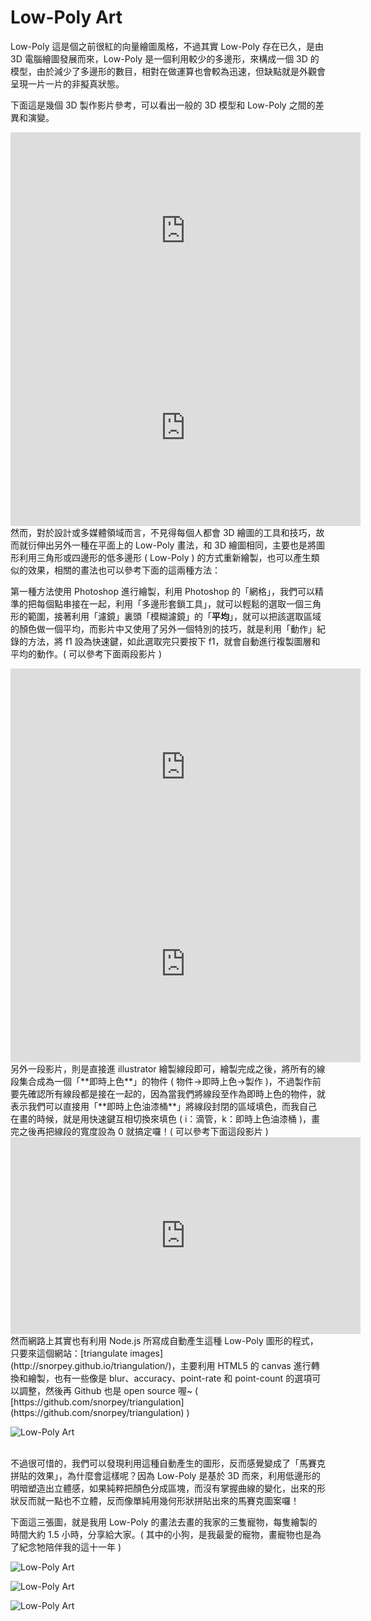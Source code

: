 # Low-Poly Art  

Low-Poly 這是個之前很紅的向量繪圖風格，不過其實 Low-Poly 存在已久，是由 3D 電腦繪圖發展而來，Low-Poly 是一個利用較少的多邊形，來構成一個 3D 的模型，由於減少了多邊形的數目，相對在做運算也會較為迅速，但缺點就是外觀會呈現一片一片的非擬真狀態。

下面這是幾個 3D 製作影片參考，可以看出一般的 3D 模型和 Low-Poly 之間的差異和演變。

<iframe width="560" height="315" src="https://www.youtube.com/embed/4rIEUv_Tiv4" frameborder="0" allowfullscreen></iframe>

<iframe width="560" height="315" src="https://www.youtube.com/embed/zP3uh1-jimU" frameborder="0" allowfullscreen></iframe>

<br/>
然而，對於設計或多媒體領域而言，不見得每個人都會 3D 繪圖的工具和技巧，故而就衍伸出另外一種在平面上的 Low-Poly 畫法，和 3D 繪圖相同，主要也是將圖形利用三角形或四邊形的低多邊形 ( Low-Poly ) 的方式重新繪製，也可以產生類似的效果，相關的畫法也可以參考下面的這兩種方法：

第一種方法使用 Photoshop 進行繪製，利用 Photoshop 的「網格」，我們可以精準的把每個點串接在一起，利用「多邊形套鎖工具」，就可以輕鬆的選取一個三角形的範圍，接著利用「濾鏡」裏頭「模糊濾鏡」的「**平均**」，就可以把該選取區域的顏色做一個平均，而影片中又使用了另外一個特別的技巧，就是利用「動作」紀錄的方法，將 f1 設為快速鍵，如此選取完只要按下 f1，就會自動進行複製圖層和平均的動作。( 可以參考下面兩段影片 )

<iframe width="560" height="315" src="https://www.youtube.com/embed/MSAGUhzA-90" frameborder="0" allowfullscreen></iframe>

<iframe width="560" height="315" src="https://www.youtube.com/embed/-s-dRtlxvNE" frameborder="0" allowfullscreen></iframe>

<br/>
另外一段影片，則是直接進 illustrator 繪製線段即可，繪製完成之後，將所有的線段集合成為一個「**即時上色**」的物件 ( 物件→即時上色→製作 )，不過製作前要先確認所有線段都是接在一起的，因為當我們將線段至作為即時上色的物件，就表示我們可以直接用「**即時上色油漆桶**」將線段封閉的區域填色，而我自己在畫的時候，就是用快速鍵互相切換來填色 ( i：滴管，k：即時上色油漆桶 )，畫完之後再把線段的寬度設為 0 就搞定囉！( 可以參考下面這段影片 )

<iframe width="560" height="315" src="https://www.youtube.com/embed/m2KaAKDMsHw" frameborder="0" allowfullscreen></iframe>

<br/>
然而網路上其實也有利用 Node.js 所寫成自動產生這種 Low-Poly 圖形的程式，只要來這個網站：[triangulate images](http://snorpey.github.io/triangulation/)，主要利用 HTML5 的 canvas 進行轉換和繪製，也有一些像是 blur、accuracy、point-rate 和 point-count 的選項可以調整，然後再 Github 也是 open source 喔~ ( [https://github.com/snorpey/triangulation](https://github.com/snorpey/triangulation) ) 

![Low-Poly Art](/img/articles/201503/20150308_2_02.jpg)

<br/>
不過很可惜的，我們可以發現利用這種自動產生的圖形，反而感覺變成了「馬賽克拼貼的效果」，為什麼會這樣呢？因為 Low-Poly 是基於 3D 而來，利用低邊形的明暗塑造出立體感，如果純粹把顏色分成區塊，而沒有掌握曲線的變化，出來的形狀反而就一點也不立體，反而像單純用幾何形狀拼貼出來的馬賽克圖案囉！

下面這三張圖，就是我用 Low-Poly 的畫法去畫的我家的三隻寵物，每隻繪製的時間大約 1.5 小時，分享給大家。( 其中的小狗，是我最愛的寵物，畫寵物也是為了紀念牠陪伴我的這十一年 )

![Low-Poly Art](/img/articles/201503/20150308_2_01b.jpg)

![Low-Poly Art](/img/articles/201503/20150308_2_03.jpg)

![Low-Poly Art](/img/articles/201503/20150308_2_04.jpg)

